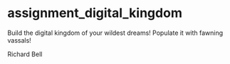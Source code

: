 # assignment_digital_kingdom
Build the digital kingdom of your wildest dreams! Populate it with fawning vassals!

Richard Bell
